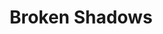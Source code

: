 ---
title: Broken Shadows
description: "A tile-based puzzle game that incorporates dynamic lighting and levels that respond to player movement. Features a built-in level editor."
tags:
  - C#
  - MonoGame
image: "./assets/img/shadows.png"
source_url: "https://github.com/APlagman/Broken-Shadows"
---
